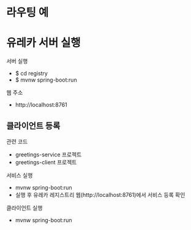 # 라우팅 예

# 유레카 서버 실행

서버 실행
* $ cd registry
* $ mvnw spring-boot:run

웹 주소
* http://localhost:8761

## 클라이언트 등록

관련 코드
* greetings-service 프로젝트
* greetings-client 프로젝트

서비스 실행
* mvnw spring-boot:run
* 실행 후 유레카 레지스트리 웹(http://localhost:8761)에서 서비스 등록 확인

클라이언트 실행
* mvnw spring-boot:run





